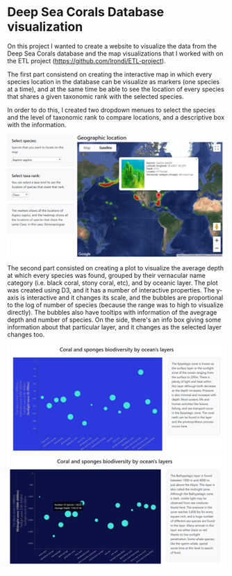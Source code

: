 # Deep Sea Corals Database visualization

On this project I wanted to create a website to visualize the data from the Deep Sea Corals database and the map visualizations that I worked with on the ETL project (https://github.com/lrondi/ETL-project).

The first part consistend on creating the interactive map in which every species location in the database can be visualize as markers (one species at a time), and at the same time be able to see the location of every species that shares a given taxonomic rank with the selected species.

In order to do this, I created two dropdown menues to select the species and the level of taxonomic rank to compare locations, and a descriptive box with the information.

<img src='https://github.com/lrondi/Project-2/blob/master/images/screenshot1.png'>

The second part consisted on creating a plot to visualize the average depth at which every species was found, grouped by their vernacular name category (i.e. black coral, stony coral, etc), and by oceanic layer. The plot was created using D3, and it has a number of interactive properties. The y-axis is interactive and it changes its scale, and the bubbles are proportional to the log of number of species (because the range was to high to visualize directly). The bubbles also have tooltips with information of the avegrage depth and number of species. On the side, there's an info box giving some information about that particular layer, and it changes as the selected layer changes too.

<img src='https://github.com/lrondi/Project-2/blob/master/images/screenshot2.png'>

<img src='https://github.com/lrondi/Project-2/blob/master/images/screenshot3.png'>

